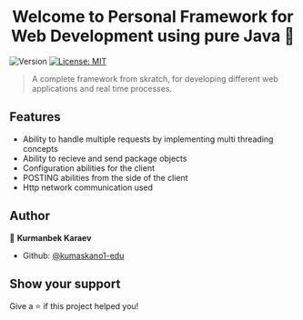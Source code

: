 <h1 align="center">Welcome to Personal Framework for Web Development using pure Java 👋</h1>
<p>
  <img alt="Version" src="https://img.shields.io/badge/version-1;-blue.svg?cacheSeconds=2592000" />
  <a href="#" target="_blank">
    <img alt="License: MIT" src="https://img.shields.io/badge/License-MIT-yellow.svg" />
  </a>
</p>

> A complete framework from skratch, for developing different web applications and real time processes. 

## Features
- Ability to handle multiple requests by implementing multi threading concepts
- Ability to recieve and send package objects
- Configuration abilities for the client 
- POSTING abilities from the side of the client
- Http network communication used
## Author

👤 **Kurmanbek Karaev**

* Github: [@kumaskano1-edu](https://github.com/kumaskano1-edu)

## Show your support

Give a ⭐️ if this project helped you!
